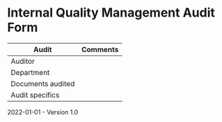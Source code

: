 # Internal Quality Management Audit Form

| Audit             | Comments |
| ----------------- | -------- |
| Auditor           |          |
| Department        |          |
| Documents audited |          |
| Audit specifics   |          |



2022-01-01 - Version 1.0

